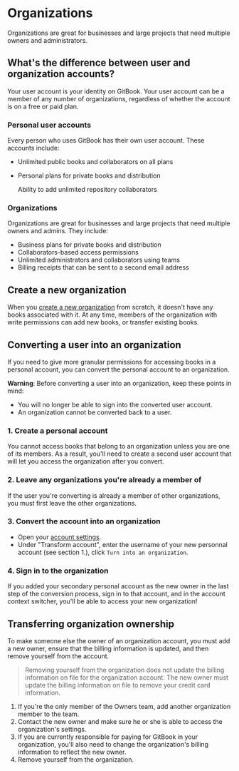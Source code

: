 # Organizations

Organizations are great for businesses and large projects that need multiple owners and administrators.

## What's the difference between user and organization accounts?

Your user account is your identity on GitBook. Your user account can be a member of any number of organizations, regardless of whether the account is on a free or paid plan.

### Personal user accounts

Every person who uses GitBook has their own user account. These accounts include:

* Unlimited public books and collaborators on all plans
* Personal plans for private books and distribution

  Ability to add unlimited repository collaborators

### Organizations

Organizations are great for businesses and large projects that need multiple owners and admins. They include:

* Business plans for private books and distribution
* Collaborators-based access permissions
* Unlimited administrators and collaborators using teams
* Billing receipts that can be sent to a second email address

## Create a new organization

When you [create a new organization](https://www.gitbook.com/organizations/new) from scratch, it doesn't have any books associated with it. At any time, members of the organization with write permissions can add new books, or transfer existing books.

## Converting a user into an organization

If you need to give more granular permissions for accessing books in a personal account, you can convert the personal account to an organization.

**Warning**: Before converting a user into an organization, keep these points in mind:

* You will no longer be able to sign into the converted user account.
* An organization cannot be converted back to a user.

### 1. Create a personal account

You cannot access books that belong to an organization unless you are one of its members. As a result, you'll need to create a second user account that will let you access the organization after you convert.

### 2. Leave any organizations you're already a member of

If the user you're converting is already a member of other organizations, you must first leave the other organizations.

### 3. Convert the account into an organization

* Open your [account settings](https://www.gitbook.com/settings).
* Under "Transform account", enter the username of your new personnal account \(see section 1.\), click `Turn into an organization`.

### 4. Sign in to the organization

If you added your secondary personal account as the new owner in the last step of the conversion process, sign in to that account, and in the account context switcher, you'll be able to access your new organization!

## Transferring organization ownership

To make someone else the owner of an organization account, you must add a new owner, ensure that the billing information is updated, and then remove yourself from the account.

> Removing yourself from the organization does not update the billing information on file for the organization account. The new owner must update the billing information on file to remove your credit card information.

1. If you're the only member of the Owners team, add another organization member to the team.
2. Contact the new owner and make sure he or she is able to access the organization's settings.
3. If you are currently responsible for paying for GitBook in your organization, you'll also need to change the organization's billing information to reflect the new owner.
4. Remove yourself from the organization.

